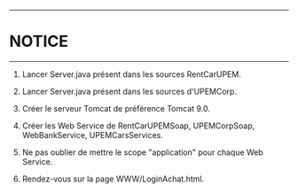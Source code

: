 -------------------------------------------------------------------------------------------------------------------------------
# NOTICE
-------------------------------------------------------------------------------------------------------------------------------


1) Lancer Server.java présent dans les sources RentCarUPEM.

2) Lancer Server.java présent dans les sources d'UPEMCorp.

3) Créer le serveur Tomcat de préférence Tomcat 9.0.

4) Créer les Web Service de RentCarUPEMSoap, UPEMCorpSoap, WebBankService, UPEMCarsServices.

5) Ne pas oublier de mettre le scope "application" pour chaque Web Service.

6) Rendez-vous sur la page WWW/LoginAchat.html.
